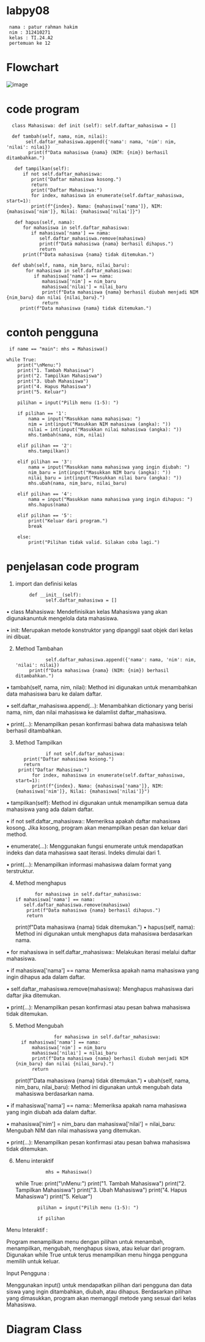 # labpy08
     nama : patur rahman hakim
     nim : 312410271
     kelas : TI.24.A2
     pertemuan ke 12
# Flowchart
![image](https://github.com/user-attachments/assets/0cce3733-af1f-4c9b-905c-3a3f153b565b)
# code program
      class Mahasiswa: def init (self): self.daftar_mahasiswa = []

      def tambah(self, nama, nim, nilai):
           self.daftar_mahasiswa.append({'nama': nama, 'nim': nim, 'nilai': nilai})
            print(f"Data mahasiswa {nama} (NIM: {nim}) berhasil ditambahkan.")

       def tampilkan(self):
          if not self.daftar_mahasiswa:
             print("Daftar mahasiswa kosong.")
             return
             print("Daftar Mahasiswa:")
             for index, mahasiswa in enumerate(self.daftar_mahasiswa, start=1):
             print(f"{index}. Nama: {mahasiswa['nama']}, NIM: {mahasiswa['nim']}, Nilai: {mahasiswa['nilai']}")

       def hapus(self, nama):
          for mahasiswa in self.daftar_mahasiswa:
             if mahasiswa['nama'] == nama:
                self.daftar_mahasiswa.remove(mahasiswa)
                print(f"Data mahasiswa {nama} berhasil dihapus.")
                return
          print(f"Data mahasiswa {nama} tidak ditemukan.")

      def ubah(self, nama, nim_baru, nilai_baru):
           for mahasiswa in self.daftar_mahasiswa:
              if mahasiswa['nama'] == nama:
                 mahasiswa['nim'] = nim_baru
                 mahasiswa['nilai'] = nilai_baru
                 print(f"Data mahasiswa {nama} berhasil diubah menjadi NIM {nim_baru} dan nilai {nilai_baru}.")
                 return
         print(f"Data mahasiswa {nama} tidak ditemukan.")

# contoh pengguna
     if name == "main": mhs = Mahasiswa()

    while True:
        print("\nMenu:")
        print("1. Tambah Mahasiswa")
        print("2. Tampilkan Mahasiswa")
        print("3. Ubah Mahasiswa")
        print("4. Hapus Mahasiswa")
        print("5. Keluar")
    
        pilihan = input("Pilih menu (1-5): ")
    
        if pilihan == '1':
            nama = input("Masukkan nama mahasiswa: ")
            nim = int(input("Masukkan NIM mahasiswa (angka): "))
            nilai = int(input("Masukkan nilai mahasiswa (angka): "))
            mhs.tambah(nama, nim, nilai)
    
        elif pilihan == '2':
            mhs.tampilkan()
    
        elif pilihan == '3':
            nama = input("Masukkan nama mahasiswa yang ingin diubah: ")
            nim_baru = int(input("Masukkan NIM baru (angka): "))
            nilai_baru = int(input("Masukkan nilai baru (angka): "))
            mhs.ubah(nama, nim_baru, nilai_baru)
    
        elif pilihan == '4':
            nama = input("Masukkan nama mahasiswa yang ingin dihapus: ")
            mhs.hapus(nama)
    
        elif pilihan == '5':
            print("Keluar dari program.")
            break
    
        else:
            print("Pilihan tidak valid. Silakan coba lagi.")
# penjelasan code program
1. import dan definisi kelas

            def __init__(self):
                  self.daftar_mahasiswa = []
• class Mahasiswa: Mendefinisikan kelas Mahasiswa yang akan digunakanuntuk mengelola data mahasiswa.

• init: Merupakan metode konstruktor yang dipanggil saat objek dari kelas ini dibuat.

2. Method Tambahan

                  self.daftar_mahasiswa.append({'nama': nama, 'nim': nim, 'nilai': nilai})
            print(f"Data mahasiswa {nama} (NIM: {nim}) berhasil ditambahkan.")
• tambah(self, nama, nim, nilai): Method ini digunakan untuk menambahkan data mahasiswa baru ke dalam daftar.

• self.daftar_mahasiswa.append(...): Menambahkan dictionary yang berisi nama, nim, dan nilai mahasiswa ke dalamlist daftar_mahasiswa.

• print(...): Menampilkan pesan konfirmasi bahwa data mahasiswa telah berhasil ditambahkan.

3. Method Tampilkan

                  if not self.daftar_mahasiswa:
          print("Daftar mahasiswa kosong.")
          return
        print("Daftar Mahasiswa:")
             for index, mahasiswa in enumerate(self.daftar_mahasiswa, start=1):
             print(f"{index}. Nama: {mahasiswa['nama']}, NIM: {mahasiswa['nim']}, Nilai: {mahasiswa['nilai']}")
• tampilkan(self): Method ini digunakan untuk menampilkan semua data mahasiswa yang ada dalam daftar.

• if not self.daftar_mahasiswa:: Memeriksa apakah daftar mahasiswa kosong. Jika kosong, program akan menampilkan pesan dan keluar dari method.

• enumerate(...): Menggunakan fungsi enumerate untuk mendapatkan indeks dan data mahasiswa saat iterasi. Indeks dimulai dari 1.

• print(...): Menampilkan informasi mahasiswa dalam format yang terstruktur.

4. Method menghapus

              for mahasiswa in self.daftar_mahasiswa:
       if mahasiswa['nama'] == nama:
          self.daftar_mahasiswa.remove(mahasiswa)
           print(f"Data mahasiswa {nama} berhasil dihapus.")
           return
      print(f"Data mahasiswa {nama} tidak ditemukan.")
• hapus(self, nama): Method ini digunakan untuk menghapus data mahasiswa berdasarkan nama.

• for mahasiswa in self.daftar_mahasiswa:: Melakukan iterasi melalui daftar mahasiswa.

• if mahasiswa['nama'] == nama: Memeriksa apakah nama mahasiswa yang ingin dihapus ada dalam daftar.

• self.daftar_mahasiswa.remove(mahasiswa): Menghapus mahasiswa dari daftar jika ditemukan.

• print(...): Menampilkan pesan konfirmasi atau pesan bahwa mahasiswa tidak ditemukan.

5. Method Mengubah

                     for mahasiswa in self.daftar_mahasiswa:
         if mahasiswa['nama'] == nama:
             mahasiswa['nim'] = nim_baru
             mahasiswa['nilai'] = nilai_baru
             print(f"Data mahasiswa {nama} berhasil diubah menjadi NIM {nim_baru} dan nilai {nilai_baru}.")
             return
      print(f"Data mahasiswa {nama} tidak ditemukan.")
• ubah(self, nama, nim_baru, nilai_baru): Method ini digunakan untuk mengubah data mahasiswa berdasarkan nama.

• if mahasiswa['nama'] == nama:: Memeriksa apakah nama mahasiswa yang ingin diubah ada dalam daftar.

• mahasiswa['nim'] = nim_baru dan mahasiswa['nilai'] = nilai_baru: Mengubah NIM dan nilai mahasiswa yang ditemukan.

• print(...): Menampilkan pesan konfirmasi atau pesan bahwa mahasiswa tidak ditemukan.

6. Menu interaktif

                  mhs = Mahasiswa()

     while True:
               print("\nMenu:")
               print("1. Tambah Mahasiswa")
               print("2. Tampilkan Mahasiswa")
               print("3. Ubah Mahasiswa")
               print("4. Hapus Mahasiswa")
               print("5. Keluar")
    
               pilihan = input("Pilih menu (1-5): ")
    
               if pilihan
Menu Interaktif :

Program menampilkan menu dengan pilihan untuk menambah, menampilkan, mengubah, menghapus siswa, atau keluar dari program.
Digunakan while True untuk terus menampilkan menu hingga pengguna memilih untuk keluar.

Input Pengguna :

Menggunakan input() untuk mendapatkan pilihan dari pengguna dan data siswa yang ingin ditambahkan, diubah, atau dihapus.
Berdasarkan pilihan yang dimasukkan, program akan memanggil metode yang sesuai dari kelas Mahasiswa.
# Diagram Class
